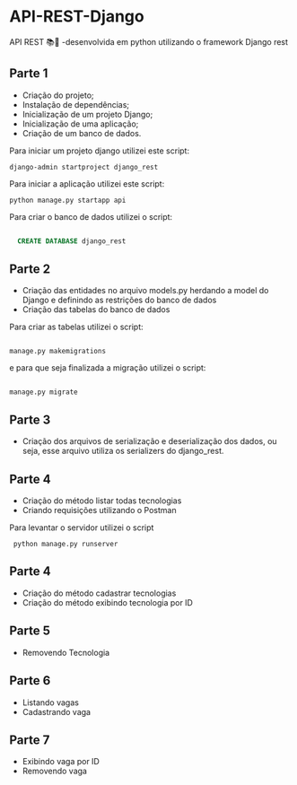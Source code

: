 # API-REST-Django 
API REST 📚🐍 -desenvolvida em python utilizando o framework Django rest

## Parte 1

- Criação do projeto;
- Instalação de dependências;
- Inicialização de um projeto Django;
- Inicialização de uma aplicação;
- Criação de um banco de dados.

Para iniciar um projeto django utilizei este script:
```shell
django-admin startproject django_rest

```
Para iniciar a aplicação utilizei este script:
```shell
python manage.py startapp api

```
Para criar o banco de dados utilizei o script:

```SQL

  CREATE DATABASE django_rest

```
## Parte 2

- Criação das entidades no arquivo models.py herdando a model do Django e definindo as restrições do banco de dados
- Criação das tabelas do banco de dados

Para criar as tabelas utilizei o script:
```shell

manage.py makemigrations
```
e para que seja finalizada a migração utilizei o script:
```shell

manage.py migrate
```

## Parte 3

- Criação dos arquivos de serialização e deserialização dos dados, ou seja, esse arquivo utiliza os serializers do django_rest.

## Parte 4 
- Criação do método listar todas tecnologias
- Criando requisições utilizando o Postman

Para levantar o servidor utilizei o script
```shell
 python manage.py runserver
 ```
## Parte 4 
- Criação do método cadastrar tecnologias
- Criação do método exibindo tecnologia por ID

## Parte 5
- Removendo Tecnologia

## Parte 6
- Listando vagas
- Cadastrando vaga

## Parte 7
- Exibindo vaga por ID
- Removendo vaga


